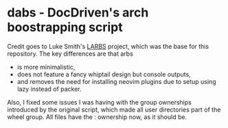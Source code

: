 # dabs - DocDriven's arch boostrapping script

Credit goes to Luke Smith's [LARBS](https://github.com/LukeSmithxyz/LARBS) project, which was the base for this repository. The key differences are that arbs
* is more minimalistic,
* does not feature a fancy whiptail design but console outputs,
* and removes the need for installing neovim plugins due to
setup using lazy instead of packer.

Also, I fixed some issues I was having with the group ownerships introduced by the original script, which made all user directories part of the wheel group. All files have the <username>:<username> ownership now, as it should be.
